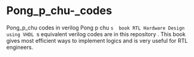 # Pong_p_chu-_codes
Pong_p_chu codes in verilog
Pong p chu `s  book RTL Hardware Design using VHDL `s equivalent verilog codes are in this repository .
This book gives most efficient ways to implement logics and is very useful for RTL engineers.
